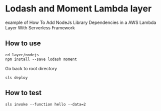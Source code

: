 # Lodash and Moment Lambda layer

example of How To Add NodeJs Library Dependencies in a AWS Lambda Layer With Serverless Framework

## How to use

```
cd layer/nodejs
npm install --save lodash moment
```

Go back to root directory

```
sls deploy
```

## How to test

```
sls invoke --function hello --data=2
```

